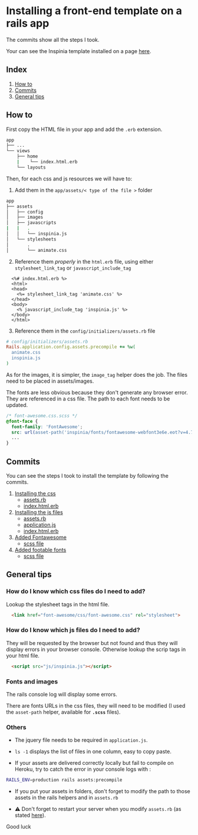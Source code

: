 # Installing a front-end template on a rails app


The commits show all the steps I took.

Your can see the Inspinia template installed on a page [here](https://radiant-sea-74712.herokuapp.com/).

## Index
  1. [How to](#how-to)
  2. [Commits](#commits)
  3. [General tips](#general-tips)

## How to

First copy the HTML file in your app and add the `.erb` extension.
```sh
app
├── ... 
└── views
    ├── home
    |    └── index.html.erb
    └── layouts
```
Then, for each css and js resources we will have to:
  1. Add them in the `app/assets/< type of the file >` folder

  ``` sh
app
├── assets
│   ├── config
│   ├── images
│   ├── javascripts
|   |   .
│   │   └── inspinia.js
│   └── stylesheets
│       .
│       └── animate.css
  ```
  2. Reference them *properly* in the `html.erb` file, using either `stylesheet_link_tag` or `javascript_include_tag`

  ``` erb
    <%# index.html.erb %>
    <html>
    <head>
      <%= stylesheet_link_tag 'animate.css' %>
    </head>
    <body>
      <% javascript_include_tag 'inspinia.js' %>
    </body>
    </html>
  ```
  3. Reference them in the `config/initializers/assets.rb` file

  ``` ruby
  # config/initializers/assets.rb
  Rails.application.config.assets.precompile += %w(
    animate.css
    inspinia.js 
  )
  ```

As for the images, it is simpler, the `image_tag` helper does the job. The files need to be placed in assets/images.

The fonts are less obvious because they don't generate any browser error. They are referenced in a css file. The path to each font needs to be updated.

```scss
/* font-awesome.css.scss */
@font-face {
  font-family: 'FontAwesome';
  src: url(asset-path('inspinia/fonts/fontawesome-webfont3e6e.eot?v=4.7.0'));
  ...
}
```

## Commits
You can see the steps I took to install the template by following the commits.

1. [Installing the css](https://github.com/ticho/template-orders/commit/3f0fd7fcb01a6f36d564cd9bc10a8d83aef5d1fa)
    - [assets.rb](https://github.com/ticho/template-orders/commit/3f0fd7fcb01a6f36d564cd9bc10a8d83aef5d1fa#diff-05c836ce3d55f791a34c33cac08ccd1a)
    - [index.html.erb](https://github.com/ticho/template-orders/commit/3f0fd7fcb01a6f36d564cd9bc10a8d83aef5d1fa#diff-d9db7f7cb7dcd9bbe759b990b685bdda)
2. [Installing the js files](https://github.com/ticho/template-orders/commit/3f0fd7fcb01a6f36d564cd9bc10a8d83aef5d1fa)
    - [assets.rb](https://github.com/ticho/template-orders/commit/158ca9891118d93bde1007fd5d266d23c30e27fd#diff-05c836ce3d55f791a34c33cac08ccd1a)
    - [application.js](https://github.com/ticho/template-orders/commit/158ca9891118d93bde1007fd5d266d23c30e27fd#diff-a9c3bd311eab80c9ebe6a69830f9ad02)
    - [index.html.erb](https://github.com/ticho/template-orders/commit/158ca9891118d93bde1007fd5d266d23c30e27fd#diff-d9db7f7cb7dcd9bbe759b990b685bdda)
3. [Added Fontawesome](https://github.com/ticho/template-orders/commit/3f0fd7fcb01a6f36d564cd9bc10a8d83aef5d1fa)
    - [scss file](https://github.com/ticho/template-orders/commit/23fcb6828b0600b311b747bb03bd7e5d3acf459a#diff-65a38f57a96bc9eb32febac3240856fb)
4. [Added footable fonts](https://github.com/ticho/template-orders/commit/8c10d053e37ffbf2f8ad5dcfbf95ee05bd4ddbf5)
    - [scss file](https://github.com/ticho/template-orders/commit/8c10d053e37ffbf2f8ad5dcfbf95ee05bd4ddbf5#diff-80a793135a769783ec08249407f8c75e)

## General tips

### How do I know which css files do I need to add?
Lookup the stylesheet tags in the html file.
```html
  <link href="font-awesome/css/font-awesome.css" rel="stylesheet">
```

### How do I know which js files do I need to add?
They will be requested by the browser but not found and thus they will display errors in your browser console. Otherwise lookup the scrip tags in your html file.
```html
  <script src="js/inspinia.js"></script>
```


### Fonts and images
The rails console log will display some errors.

There are fonts URLs in the css files, they will need to be modified (I used the `asset-path` helper, available for <strong>`.scss`</strong> files).

### Others

- The jquery file needs to be required in `application.js`.

- `ls -1` displays the list of files in one column, easy to copy paste.

- If your assets are delivered correctly locally but fail to compile on Heroku, try to catch the error in your console logs with :
```sh
RAILS_ENV=production rails assets:precompile
```
  

- If you put your assets in folders, don't forget to modify the path to those assets in the rails helpers and in `assets.rb`

- :warning: Don't forget to restart your server when you modify `assets.rb` (as stated [here](https://github.com/ticho/template-orders/commit/694449ff553162d030dc6adb7fe5b4734e1ecf21#diff-05c836ce3d55f791a34c33cac08ccd1aR1)).

Good luck